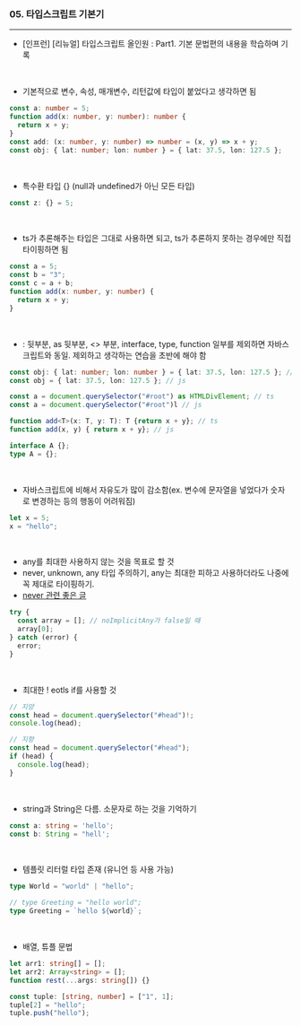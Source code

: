 ### 05. 타입스크립트 기본기

---

- [인프런] [리뉴얼] 타입스크립트 올인원 : Part1. 기본 문법편의 내용을 학습하며 기록

<br>

- 기본적으로 변수, 속성, 매개변수, 리턴값에 타입이 붙었다고 생각하면 됨

```typescript
const a: number = 5;
function add(x: number, y: number): number {
  return x + y;
}
const add: (x: number, y: number) => number = (x, y) => x + y;
const obj: { lat: number; lon: number } = { lat: 37.5, lon: 127.5 };
```

<br>

- 특수환 타입 {} (null과 undefined가 아닌 모든 타입)

```typescript
const z: {} = 5;
```

<br>

- ts가 추론해주는 타입은 그대로 사용하면 되고, ts가 추론하지 못하는 경우에만 직접 타이핑하면 됨

```typescript
const a = 5;
const b = "3";
const c = a + b;
function add(x: number, y: number) {
  return x + y;
}
```

<br>

- : 뒷부분, as 뒷부분, <> 부분, interface, type, function 일부를 제외하면 자바스크립트와 동일. 제외하고 생각하는 연습을 초반에 해야 함

```typescript
const obj: { lat: number; lon: number } = { lat: 37.5, lon: 127.5 }; // ts
const obj = { lat: 37.5, lon: 127.5 }; // js

const a = document.querySelector("#root") as HTMLDivElement; // ts
const a = document.querySelector("#root")l // js

function add<T>(x: T, y: T): T {return x + y}; // ts
function add(x, y) { return x + y}; // js

interface A {};
type A = {};
```

<br>

- 자바스크립트에 비해서 자유도가 많이 감소함(ex. 변수에 문자열을 넣었다가 숫자로 변경하는 등의 행동이 어려워짐)

```typescript
let x = 5;
x = "hello";
```

<br>

- any를 최대한 사용하지 않는 것을 목표로 할 것
- never, unknown, any 타입 주의하기, any는 최대한 피하고 사용하더라도 나중에 꼭 제대로 타이핑하기.
- [never 관련 좋은 글](https://ui.toast.com/weekly-pick/ko_20220323)

```typescript
try {
  const array = []; // noImplicitAny가 false일 때
  array[0];
} catch (error) {
  error;
}
```

<br>

- 최대한 ! eotls if를 사용할 것

```typescript
// 지양
const head = document.querySelector("#head")!;
console.log(head);

// 지향
const head = document.querySelector("#head");
if (head) {
  console.log(head);
}
```

<br>

- string과 String은 다름. 소문자로 하는 것을 기억하기

```typescript
const a: string = 'hello';
const b: String = "hell';
```

<br>

- 템플릿 리터럴 타입 존재 (유니언 등 사용 가능)

```typescript
type World = "world" | "hello";

// type Greeting = "hello world";
type Greeting = `hello ${world}`;
```

<br>

- 배열, 튜플 문법

```typescript
let arr1: string[] = [];
let arr2: Array<string> = [];
function rest(...args: string[]) {}

const tuple: [string, number] = ["1", 1];
tuple[2] = "hello";
tuple.push("hello");
```
